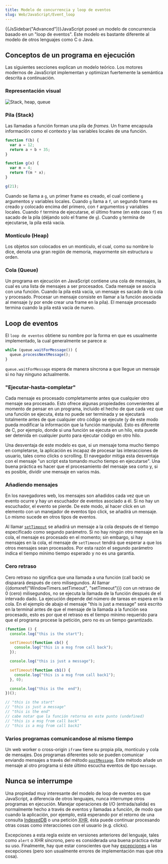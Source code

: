 ```yaml
---
title: Modelo de concurrencia y loop de eventos
slug: Web/JavaScript/Event_loop
---
```


{{JsSidebar("Advanced")}}JavaScript poseé un modelo de concurrencia basado en un "loop de eventos". Este modelo es bastante diferente al modelo de otros lenguajes como C o Java.

## Conceptos de un programa en ejecución

Las siguientes secciones explican un modelo teórico. Los motores modernos de JavaScript implementan y optimizan fuertemente la semántica descrita a continuación.

### Representación visual

![Stack, heap, queue](the_javascript_runtime_environment_example.svg)

### Pila (Stack)

Las llamadas a función forman una pila de _frames._ Un frame encapsula información como el contexto y las variables locales de una función.

```js
function f(b) {
  var a = 12;
  return a + b + 35;
}

function g(x) {
  var m = 4;
  return f(m * x);
}

g(21);
```

Cuando se llama a `g`, un primer frame es creado, el cual contiene `g` argumentos y variables locales. Cuando `g` llama a `f`, un segundo frame es creado y colocado encima del primero, con `f` argumentos y variables locales. Cuando `f` termina de ejecutarse, el último frame (en este caso `f`) es sacado de la pila (déjando solo el frame de `g`). Cuando `g` termina de ejecutarse, la pila está vacía.

### Montículo (Heap)

Los objetos son colocados en un montículo, el cual, como su nombre lo dice, denota una gran región de memoria, mayormente sin estructura u orden.

### Cola (Queue)

Un programa en ejecución en JavaScript contiene una cola de mensajes, la cual es una lista de mensajes a ser procesados. Cada mensaje se asocia con una función. Cuando la pila está vacía, un mensaje es sacado de la cola y procesado. Procesar un mensaje consiste en llamar a la función asociada al mensaje (y por ende crear una frame en la pila). El mensaje procesado termina cuando la pila está vacía de nuevo.

## Loop de eventos

El `loop de eventos` obtiene su nombre por la forma en que es usualmente implementado, la cual generalmente se parece a:

```js
while (queue.waitForMessage()) {
  queue.processNextMessage();
}
```

`queue.waitForMessage` espera de manera síncrona a que llegue un mensaje si no hay ninguno actualmente.

### "Ejecutar-hasta-completar"

Cada mensaje es procesado completamente antes que cualquier otro mensaje sea procesado. Esto ofrece algunas propiedades convenientes al momento de pensar en un programa, incluido el hecho de que cada vez que una función se ejecuta, ésta no puede ser terminada y se ejecutará totalmente antes de que cualquier otro código se ejecute (y de este modo pueda modificar la información que la función manipula). Esto es diferente de C, por ejemplo, donde si una función se ejecuta en un hilo, esta puede ser detenida en cualquier punto para ejecutar código en otro hilo.

Una desventaja de este modelo es que, si un mensaje toma mucho tiempo en completarse, la aplicación es incapaz de procesar las interacciones de usuario, tales como clicks o scrolling. El navegador mitiga esta desventaja con el mensaje "un script esta tomando mucho tiempo en ejecutarse". Una buena práctica es hacer que el procesamiento del mensaje sea corto y, si es posible, dividir une mensaje en varios más.

### Añadiendo mensajes

En los navegadores web, los mensajes son añadidos cada vez que un evento ocurre y hay un escuchador de eventos asociado a él. Si no hay un escuchador, el evento se pierde. De este modo, al hacer click en un elemento con un manejador de eventos tipo click, se añadirá un mensaje. Lo mismo sucede en otros tipos de eventos.

Al llamar [`setTimeout`](/es/docs/Web/API/setTimeout) se añadirá un mensaje a la cola después de el tiempo especificado como segundo parámetro. Si no hay ningún otro mensaje en la cola, el mensaje es procesado en el momento; sin embargo, si hay mensajes en la cola, el mensaje de `setTimeout` tendrá que esperar a que los otros mensajes sean procesados. Por esta razón el segundo parámetro indica el tiempo mínimo tiempo esperado y no es una garantía.

### Cero retraso

Cero retraso no significa que una llamada a una función (call back) se disparará después de cero milisegundos. Al llamar {{domxref("WindowTimers.setTimeout", "setTimeout")}} con un retraso de 0 (cero) milisegundos, no se ejecuta la llamada de la función después de el intervado dado. La ejecución depende del número de tareas en espera en la cola. En el ejemplo de abajo el mensaje "this is just a message" será escrito en la terminal antes de que el mensaje de la llamada a la función sea procesado, esto es por que el retraso es el tiempo mínimo requerido para que el programa procese la petición, pero no es un tiempo garantizado.

```js
(function () {
  console.log("this is the start");

  setTimeout(function cb() {
    console.log("this is a msg from call back");
  });

  console.log("this is just a message");

  setTimeout(function cb1() {
    console.log("this is a msg from call back1");
  }, 0);

  console.log("this is the  end");
})();

// "this is the start"
// "this is just a message"
// "this is the end"
// cabe notar que la función retorna en este punto (undefined)
// "this is a msg from call back"
// "this is a msg from call back1"
```

### Varios programas comunicandose al mismo tiempo

Un web worker o cross-origin `iframe` tiene su propia pila, montículo y cola de mensajes. Dos programas diferentes solo se pueden comunicar enviando mensajes a través del método [`postMessage`](/es/docs/Web/API/Window/postMessage). Este método añade un mensaje al otro programa si éste último escucha eventos de tipo `message`.

## Nunca se interrumpe

Una propiedad muy interesante del modelo de loop de eventos es que JavaScript, a diferencia de otros lenguajes, nunca interrumpe otros programas en ejecución. Manejar operaciones de I/O (entrada/salida) es normalmente hecho a través de eventos y llamadas a función, de modo que cuando la aplicación, por ejemplo, está esperando por el retorno de una consulta [IndexedDB](/es/docs/Web/API/IndexedDB_API) o una petición [XHR](/es/docs/Web/API/XMLHttpRequest), ésta puede continuar procesando otras cosas como interacciones con el usuario (e.g. clicks).

Excepciones a esta regla existe en versiones anteriores del lenguaje, tales como `alert` o XHR síncrono, pero es considerada una buena práctica evitar su uso. Finalmente, hay que estar conscientes que hay [excepciones](https://stackoverflow.com/questions/2734025/is-javascript-guaranteed-to-be-single-threaded/2734311#2734311) a las excepciones (pero son usualmente errores de implementación mas que otra cosa).

